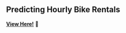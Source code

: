 ## Predicting Hourly Bike Rentals
**[View Here!](https://nbviewer.jupyter.org/github/epatter1/Predicting-Bike-Rentals/blob/master/Predicting%20Bike%20Rentals.ipynb)** :eyes:
